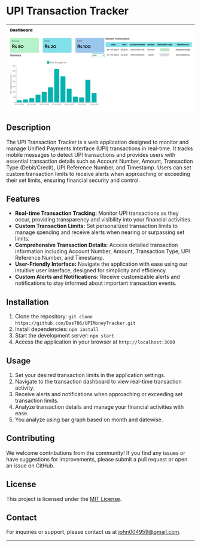 
# UPI Transaction Tracker

![UPI Transaction Tracker](./main.png)

## Description

The UPI Transaction Tracker is a web application designed to monitor and manage Unified Payments Interface (UPI) transactions in real-time. It tracks mobile messages to detect UPI transactions and provides users with essential transaction details such as Account Number, Amount, Transaction Type (Debit/Credit), UPI Reference Number, and Timestamp. Users can set custom transaction limits to receive alerts when approaching or exceeding their set limits, ensuring financial security and control.

## Features

- **Real-time Transaction Tracking:** Monitor UPI transactions as they occur, providing transparency and visibility into your financial activities.
- **Custom Transaction Limits:** Set personalized transaction limits to manage spending and receive alerts when nearing or surpassing set limits.
- **Comprehensive Transaction Details:** Access detailed transaction information including Account Number, Amount, Transaction Type, UPI Reference Number, and Timestamp.
- **User-Friendly Interface:** Navigate the application with ease using our intuitive user interface, designed for simplicity and efficiency.
- **Custom Alerts and Notifications:** Receive customizable alerts and notifications to stay informed about important transaction events.

## Installation

1. Clone the repository: `git clone https://github.com/Das786/UPIMoneyTracker.git`
2. Install dependencies: `npm install`
3. Start the development server: `npm start`
4. Access the application in your browser at `http://localhost:3000`

## Usage

1. Set your desired transaction limits in the application settings.
2. Navigate to the transaction dashboard to view real-time transaction activity.
3. Receive alerts and notifications when approaching or exceeding set transaction limits.
4. Analyze transaction details and manage your financial activities with ease.
5. You analyze using bar graph based on month and datewise.

## Contributing

We welcome contributions from the community! If you find any issues or have suggestions for improvements, please submit a pull request or open an issue on GitHub.

## License

This project is licensed under the [MIT License](https://opensource.org/licenses/MIT).

## Contact

For inquiries or support, please contact us at john004959@gmail.com.

---

